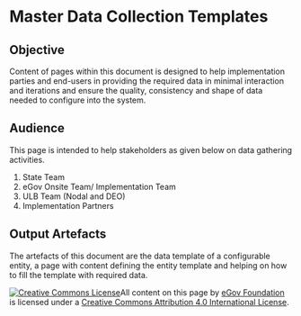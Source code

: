 # Master Data Collection Templates

## Objective

Content of pages within this document is designed to help implementation parties and end-users in providing the required data in minimal interaction and iterations and ensure the quality, consistency and shape of data needed to configure into the system.

## Audience

This page is intended to help stakeholders as given below on data gathering activities.

1. State Team
2. eGov Onsite Team/ Implementation Team
3. ULB Team \(Nodal and DEO\)
4. Implementation Partners

## Output Artefacts

The artefacts of this document are the data template of a configurable entity, a page with content defining the entity template and helping on how to fill the template with required data.

[![Creative Commons License](https://i.creativecommons.org/l/by/4.0/80x15.png)](http://creativecommons.org/licenses/by/4.0/)All content on this page by [eGov Foundation ](https://egov.org.in/)is licensed under a [Creative Commons Attribution 4.0 International License](http://creativecommons.org/licenses/by/4.0/).


